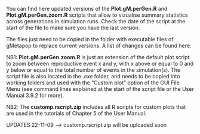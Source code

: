 
You can find here updated versions of the **Plot.gM.perGen.R** and **Plot.gM.perGen.zoom.R** scripts that allow to vizualise summary statistics across generations in simulation runs. Check the date of the script at the start of the file to make sure you have the last version. 

The files just need to be copied in the folder with executable files of gMetapop to replace current versions. A list of changes can be found here:

NB1: **Plot.gM.perGen.zoom.R** is just an extension of the default plot script to zoom between reproductive event x and y, with x above or equal to 0 and y below or equal to the total number of events in the simulation(s). The script file is also located in the *.exe* folder, and needs to be copied into working folders and used with the “Custom plot” option of the GUI File Menu (see command lines explained at the start of the script file or the User Manual 3.9.2 for more).

NB2: The **customp.rscript.zip** includes all R scripts for custom plots that are used in the tutorials of Chapter 5 of the User Manual.

UPDATES
22-11-09 --> customp.rscript.zip will be uploaded soon


